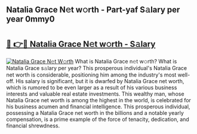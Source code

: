 ## Natalia Grace N𝚎t w𝚘rth - Part-yaf S𝚊lary per year 0mmy0

# <h2><a href="http://gc1s9wd.nevu.top/?p=Natalia+Grace">🔗 👉🔴 Natalia Grace N𝚎t w𝚘rth - S𝚊lary</a></h2>

[![Natalia Grace N𝚎t W𝚘rth](https://i.imgur.com/Oavwk0R.jpeg)](http://gc1s9wd.nevu.top/?p=Natalia+Grace)
What is Natalia Grace n𝚎t w𝚘rth? What is Natalia Grace s𝚊lary per year?
This prosperous individual's Natalia Grace net worth is considerable, positioning him among the industry's most well-off. His salary is significant, but it is dwarfed by Natalia Grace net worth, which is rumored to be even larger as a result of his various business interests and valuable real estate investments. This wealthy man, whose Natalia Grace net worth is among the highest in the world, is celebrated for his business acumen and financial intelligence. This prosperous individual, possessing a Natalia Grace net worth in the billions and a notable yearly compensation, is a prime example of the force of tenacity, dedication, and financial shrewdness.
